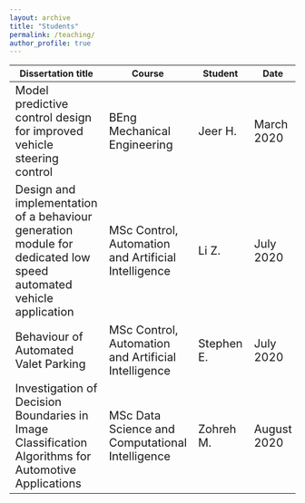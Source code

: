 ```yaml
---
layout: archive
title: "Students"
permalink: /teaching/
author_profile: true
---
```


<style>
td {
  font-size: 20px
}
</style>

|Dissertation title | Course | Student | Date |
| ----------------- | ------ | ------- | ---- |
| Model predictive control design for improved vehicle steering control  | BEng Mechanical Engineering | Jeer H. | March 2020 |
| Design and implementation of a behaviour generation module for dedicated low speed automated vehicle application | MSc Control, Automation and Artificial Intelligence | Li Z. | July 2020 |
| Behaviour of Automated Valet Parking | MSc Control, Automation and Artificial Intelligence | Stephen E. | July 2020 |
| Investigation of Decision Boundaries in Image Classification Algorithms for Automotive Applications | MSc Data Science and Computational Intelligence | Zohreh M. | August 2020 |
